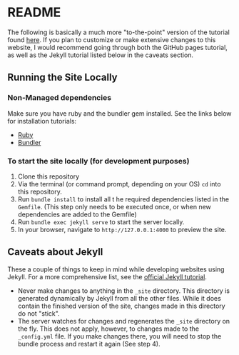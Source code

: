 # README

The following is basically a much more "to-the-point" version of the tutorial found [here](https://docs.github.com/en/free-pro-team@latest/github/working-with-github-pages/getting-started-with-github-pages).
If you plan to customize or make extensive changes to this website, I would recommend going through both the GitHub pages tutorial, as well as the Jekyll tutorial listed below in the caveats section.

## Running the Site Locally

### Non-Managed dependencies

Make sure you have ruby and the bundler gem installed.
See the links below for installation tutorials:

- [Ruby](https://www.ruby-lang.org/en/documentation/installation/)
- [Bundler](https://bundler.io)

### To start the site locally (for development purposes)

1. Clone this repository
2. Via the terminal (or command prompt, depending on your OS) `cd` into this repository.
3. Run `bundle install` to install all t he required dependencies listed in the `Gemfile`.
(This step only needs to be executed once, or when new dependencies are added to the Gemfile)
4. Run `bundle exec jekyll serve` to start the server locally.
5. In your browser, navigate to `http://127.0.0.1:4000` to preview the site.

## Caveats about Jekyll

These a couple of things to keep in mind while developing websites using Jekyll.
For a more comprehensive list, see the [official Jekyll tutorial](https://jekyllrb.com/docs/).

- Never make changes to anything in the `_site` directory.
This directory is generated dynamically by Jekyll from all the other files.
While it does contain the finished version of the site, changes made in this directory do not "stick".
- The server watches for changes and regenerates the `_site` directory on the fly.
This does not apply, however, to changes made to the `_config.yml` file.
If you make changes there, you will need to stop the bundle process and restart it again (See step 4).
